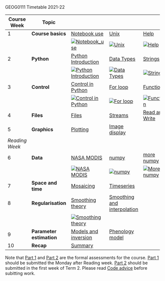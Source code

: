 GEOG0111 Timetable 2021-22



| Course Week	|  Topic	|  |  | 	| || Assessment |
|-	|-	|-	|-	|-	|-	|-	|- |
|  1	|  **Course basics**	|  [Notebook use](001_Notebook_use.md)	|  [Unix](002_Unix.md)	|  [Help](003_Help.md)	| [Accounts](004_Accounts.md) | [Packages](005_Packages.md)| 
|	| |[![Notebook_use](images/icon.png)](https://web.microsoftstream.com/video/8dc459b3-d5d1-42bf-9143-07c216af1b1f) | [![Unix](images/icon.png)](https://web.microsoftstream.com/video/8b1894c1-83ad-4194-aaf3-999647c8e269)|[![Help](images/icon.png)](https://web.microsoftstream.com/video/85e92a30-45e0-4214-a3d6-25882cd479ec)|[![Accounts](images/icon.png)](https://web.microsoftstream.com/video/b836e3e2-cccc-431c-be71-c394ede23288)| [![Packages](images/icon.png)](https://web.microsoftstream.com/video/1cdd4f09-036d-45b3-88a9-451c8c1ddef0)
|  2	|  **Python** 	| [Python Introduction](010_Python_Introduction.md)	| [Data Types](011_Python_data_types.md) 	|  [Strings](012_Python_strings.md)	| [String methods](013_Python_string_methods.md) | [Groups](014_Python_groups.md) |[Lists and dictionaries](060_Groups.md)|
|	| |[![Python Introduction](images/icon.png)](https://web.microsoftstream.com/video/ada31325-4f42-4d6e-bd4e-69d980ccdc6e) | [![Data Types](images/icon.png)](https://web.microsoftstream.com/video/484a82d4-0159-41f5-a088-8079f511c449)|[![Strings](images/icon.png)](https://web.microsoftstream.com/video/5395e966-9d6b-4ae7-9495-bc6af514b84c)|[![String methods](images/icon.png)](https://web.microsoftstream.com/video/15c2b8a1-ee07-4b51-972f-9902b31ff7fd)| [![Groups](images/icon.png)](https://web.microsoftstream.com/video/b4e0005a-866a-4d56-bfcb-4373121979a3)
|  3	|  **Control**	| [Control in Python](015_Python_control.md) 	| [For loop](016_Python_for.md) 	| [Functions](017_Functions.md) 	| [Scripts](018_Running_Python.md) | | [Python script](061_Script.md)|
|	| |[![Control in Python](images/icon.png)](https://web.microsoftstream.com/video/bca9c0f5-93f3-4e0e-9514-afbfb7636467) | [![For loop](images/icon.png)](https://web.microsoftstream.com/video/20bac8b4-2aa7-442b-bdbc-7f1e247102c1)|[![Function](images/icon.png)](https://web.microsoftstream.com/video/16fdbf94-2ae9-4679-8693-7ae8d47dd949)|[![Scripts](images/icon.png)](https://web.microsoftstream.com/video/087a1c32-9bd4-4a45-a481-826cb1f39279)
|  4	| **Files** 	|  [Files](020_Python_files.md)	|  	[Streams](021_Streams.md)| [Read and Write](022_Read_write_files.md) 	|
|  5	| **Graphics** 	|  [Plotting](023_Plotting.md)	|  [Image display](024_Image_display.md)	|  	| | |[Part 1](062_Part1.md) [Code advice](063_Part1_code.md)|
|  *Reading Week*	|  	|  	|  	|  	|
|  6	|**Data** 	|  [NASA MODIS](030_NASA_MODIS_Earthdata.md)	|  [numpy](031_Numpy.md)	|  [more numpy](032_More_numpy.md)	| || [Numpy exercise](064_Numpy.md)|
|	| |[![NASA MODIS](images/icon.png)](https://web.microsoftstream.com/video/4ccb5435-7d58-4a4f-a7dc-c766d5d189c4) | [![numpy](images/icon.png)](https://web.microsoftstream.com/video/63e742a0-3d7a-4b30-8608-e3d3d0bb6e61) | [![More numpy](images/icon.png)](https://web.microsoftstream.com/video/bcb063e5-a23c-47ad-9f61-78400c83efc0)
|  7	|  **Space and time**	| [Mosaicing](040_GDAL_mosaicing_and_masking.md) 	|  [Timeseries](041_GDAL_timeseries.md)	|  	|
|  8	| **Regularisation** 	|  [Smoothing theory](042_Weighted_smoothing_and_interpolation.md)	| [Smoothing and interpolation](043_Weighted_interpolation.md) 	|  	| |  |[LAI](065_LAI.md)|
|	| |[![Smoothing theory](images/icon.png)](https://web.microsoftstream.com/video/143428cb-d1f2-48bd-b064-d15c224025a4) | 
|  9	|  **Parameter estimation**	| [Models and inversion](050_Models.md) 	|   [Phenology model](051_Phenology_model.md) 	|  	|
|  10	|  **Recap**	|  [Summary](070_Summary.md)|  	|  	|| | [Part 2](066_Part2.md)|


Note that [Part 1](062_Part1.md) and [Part 2](066_Part2.md) are the formal assessments for the course. [Part 1](062_Part1.md) should be submitted the Monday after Reading week. [Part 2](066_Part2.md) should be submitted in the first week of Term 2. Please read [Code advice](063_Part1_code.md) before subitting work.
